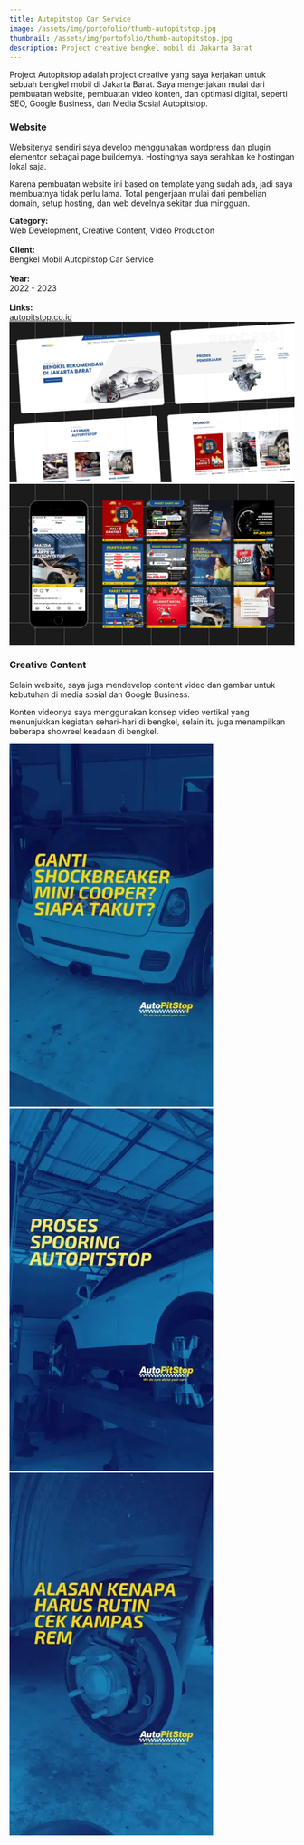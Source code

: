 ```yaml
---
title: Autopitstop Car Service
image: /assets/img/portofolio/thumb-autopitstop.jpg
thumbnail: /assets/img/portofolio/thumb-autopitstop.jpg
description: Project creative bengkel mobil di Jakarta Barat
---
```


<div class="grid-32">
    <div class="grid-1">
        <p>Project Autopitstop adalah project creative yang saya kerjakan untuk sebuah bengkel mobil di Jakarta Barat. Saya mengerjakan mulai dari pembuatan website, pembuatan video konten, dan optimasi digital, seperti SEO, Google Business, dan Media Sosial Autopitstop.</p>
        <h3>Website</h3>
        <p>Websitenya sendiri saya develop menggunakan wordpress dan plugin elementor sebagai page buildernya. Hostingnya saya serahkan ke hostingan lokal saja.</p>
        <p>Karena pembuatan website ini based on template yang sudah ada, jadi saya membuatnya tidak perlu lama. Total pengerjaan mulai dari pembelian domain, setup hosting, dan web develnya sekitar dua mingguan.</p>
    </div>
    <div class="grid-1 category">
        <strong>Category:</strong><br>
        Web Development, Creative Content, Video Production<br><br>
        <strong>Client:</strong><br>
        Bengkel Mobil Autopitstop Car Service<br><br>
        <strong>Year:</strong><br>
        2022 - 2023<br><br>
        <strong>Links:</strong><br>
        <a href="https://autopitstop.co.id/">autopitstop.co.id</a><br>
    </div>
</div>

<img src="/assets/img/portofolio/autopitstop1.jpg" />

<img src="/assets/img/portofolio/autopitstop2.jpg" />


<div class="grid-32">
    <div class="grid-1">
        <h3>Creative Content</h3>
        <p>Selain website, saya juga mendevelop content video dan gambar untuk kebutuhan di media sosial dan Google Business.</p>
        <p>Konten videonya saya menggunakan konsep video vertikal yang menunjukkan kegiatan sehari-hari di bengkel, selain itu juga menampilkan beberapa showreel keadaan di bengkel.</p> 
    </div>
    <div class="grid-1">
    </div>
</div>

<div class="grid-33">
    <div class="grid-1">
        <a href="https://www.tiktok.com/@autopitstop.id/video/7177662696282705178">
            <img src="/assets/img/portofolio/@autopitstop.id-7177662696282705178-cover.webp" />
        </a>    
    </div>
    <div class="grid-1">
        <a href="https://www.tiktok.com/@autopitstop.id/video/7173616228815129882">
            <img src="/assets/img/portofolio/@autopitstop.id-7173616228815129882-cover.webp" />
        </a> 
    </div>
    <div class="grid-1">
        <a href="https://www.tiktok.com/@autopitstop.id/video/7176922596141845786">
            <img src="/assets/img/portofolio/@autopitstop.id-7176922596141845786-cover.webp" />
        </a> 
    </div>
</div>